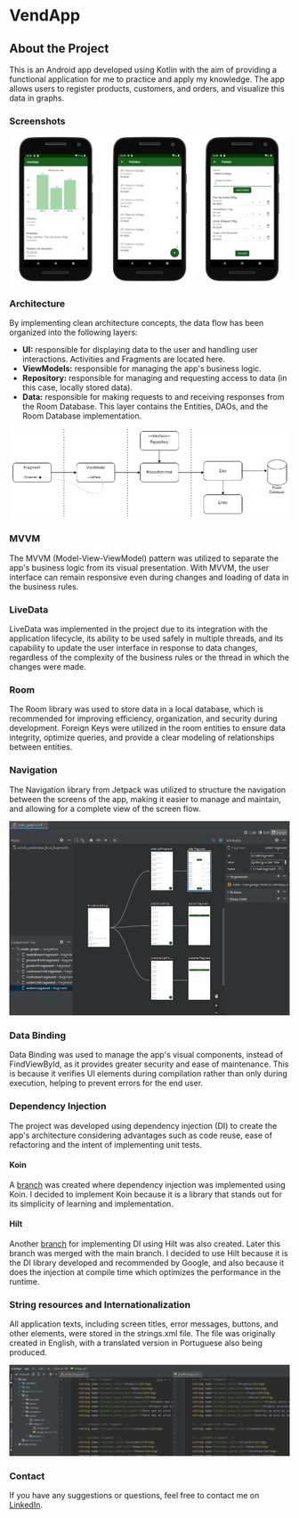 # VendApp

## About the Project 
This is an Android app developed using Kotlin with the aim of providing a functional application for me to practice and apply my knowledge. The app allows users to register products, customers, and orders, and visualize this data in graphs.

### Screenshots
![screenshots](resources/screenshots.png)

### Architecture
By implementing clean architecture concepts, the data flow has been organized into the following layers:
- **UI:** responsible for displaying data to the user and handling user interactions. Activities and Fragments are located here.
- **ViewModels:** responsible for managing the app's business logic.
- **Repository:** responsible for managing and requesting access to data (in this case, locally stored data).
- **Data:** responsible for making requests to and receiving responses from the Room Database. This layer contains the Entities, DAOs, and the Room Database implementation.

![layers diagram](resources/layersDiagram.png)

### MVVM
The MVVM (Model-View-ViewModel) pattern was utilized to separate the app's business logic from its visual presentation. With MVVM, the user interface can remain responsive even during changes and loading of data in the business rules.
 
### LiveData
LiveData was implemented in the project due to its integration with the application lifecycle, its ability to be used safely in multiple threads, and its capability to update the user interface in response to data changes, regardless of the complexity of the business rules or the thread in which the changes were made.
  
### Room
The Room library was used to store data in a local database, which is recommended for improving efficiency, organization, and security during development. 
Foreign Keys were utilized in the room entities to ensure data integrity, optimize queries, and provide a clear modeling of relationships between entities.
 
### Navigation 
The Navigation library from Jetpack was utilized to structure the navigation between the screens of the app, making it easier to manage and maintain, and allowing for a complete view of the screen flow.

![navigation](resources/navigation.png)
 
### Data Binding
Data Binding was used to manage the app's visual components, instead of FindViewById, as it provides greater security and ease of maintenance. This is because it verifies UI elements during compilation rather than only during execution, helping to prevent errors for the end user.

### Dependency Injection
The project was developed using dependency injection (DI) to create the app's architecture considering advantages such as code reuse, ease of refactoring and the intent of implementing unit tests.

#### Koin
A [branch](https://github.com/faGalego/vendApp/tree/koin) was created where dependency injection was implemented using Koin. I decided to implement Koin because it is a library that stands out for its simplicity of learning and implementation.

#### Hilt 
Another [branch](https://github.com/faGalego/vendApp/tree/hilt) for implementing DI using Hilt was also created. Later this branch was merged with the main branch. I decided to use Hilt because it is the DI library developed and recommended by Google, and also because it does the injection at compile time which optimizes the performance in the runtime.

### String resources and Internationalization
All application texts, including screen titles, error messages, buttons, and other elements, were stored in the strings.xml file. The file was originally created in English, with a translated version in Portuguese also being produced.

![translation](resources/translation.png)

### Contact
If you have any suggestions or questions, feel free to contact me on [LinkedIn].

 [LinkedIn]: <https://www.linkedin.com/in/fabricio-schmidt-galego-41938651>
